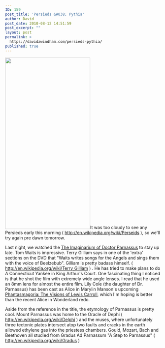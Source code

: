 ```yaml
---
ID: 159
post_title: 'Persieds &#038; Pythia'
author: David
post_date: 2010-08-12 14:51:59
post_excerpt: ""
layout: post
permalink: >
  https://davidawindham.com/persieds-pythia/
published: true
---
```

<img class="alignleft size-full wp-image-161" title="Priestess of Delphi" src="http://davidawindham.com/wp-content/uploads/2010/08/John_Collier_-_Priestess_of_Delphi.jpeg" alt="" width="276" height="558" />It was too cloudy to see any Persieds early this morning ( <a href="http://en.wikipedia.org/wiki/Perseids">http://en.wikipedia.org/wiki/Perseids</a> ), so we'll try again pre dawn tomorrow.

Last night, we watched the <a href="http://en.wikipedia.org/wiki/The_Imaginarium_of_Doctor_Parnassus">The Imaginarium of Doctor Parnassus</a> to stay up late. Tom Waits is impressive.  Terry Gilliam says in one of the 'extra' sections on the DVD that "Waits writes songs for the Angels and sings them with the voice of Beelzebub". Gilliam is pretty badass himself. ( <a href="http://en.wikipedia.org/wiki/Terry_Gilliam">http://en.wikipedia.org/wiki/Terry_Gilliam</a> ) .  He has tried to make plans to do A Connecticut Yankee in King Arthur's Court. One fascinating thing I noticed is that he shot the film with extremely wide angle lenses.  I read that he used an 8mm lens for almost the entire film.  Lily Cole (the daughter of Dr. Parnassus) has been cast as Alice in Marylin Manson's upcoming <a href="http://en.wikipedia.org/wiki/Phantasmagoria:_The_Visions_of_Lewis_Carroll">Phantasmagoria: The Visions of Lewis Carroll</a>, which I'm hoping is better than the recent Alice in Wonderland redo.

Aside from the reference in the title, the etymology of Parnassus is pretty cool.  Mount Parnassus was home to the Oracle of Dephi ( <a href="http://en.wikipedia.org/wiki/Delphi">http://en.wikipedia.org/wiki/Delphi</a> ) and the muses, where unfortunately three tectonic plates intersect atop two faults and cracks in the earth allowed ethylene gas into the priestess chambers. Gould, Mozart, Bach and Beethoven all studied from Gradus Ad Parnassum "A Step to Parnassus" ( <a href="http://en.wikipedia.org/wiki/Gradus">http://en.wikipedia.org/wiki/Gradus</a> )